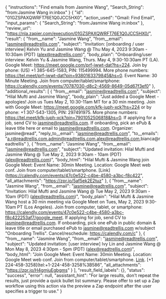{
  "instructions": "Find emails from Jasmine Wang",
  "Search_String": "from:Jasmine Wang in:inbox"
}
{
  "id": "01GZSPAXQWRFT76E1Q0JCC5HX0",
  "action_used": "Gmail: Find Email",
  "input_params": {
    "Search_String": "from:Jasmine Wang in:inbox"
  },
  "review_url": "https://nla.zapier.com/execution/01GZSPAXQWRFT76E1Q0JCC5HX0/",
  "result": {
    "from__name": "Jasmine Wang",
    "from__email": "jasmine@readtrellis.com",
    "subject": "Invitation: [onboarding / user interview] Kelvin Yu and Jasmine Wang @ Thu May 4, 2023 9:30am - 10:30am (PDT) (alex@readtrellis.com)",
    "body_plain": "Onboarding/user interview: Kelvin Yu & Jasmine Wang, Thurs. May 4, 9:30-10:30am PT (LA). Google Meet: https://meet.google.com/prf-iwwt-dat?hs=224. Join by phone: (US) +1 385-645-1583, PIN: 115499994. More phone numbers: https://tel.meet/prf-iwwt-dat?pin=9380163379845&hs=0. Event Name: 30 Minute Meeting. Join from computer/tablet/smartphone: https://calendly.com/events/70787030-d8c2-4569-8649-05d67f3ef0"
  },
  "additional_results": [
    {
      "from__email": "jasmine@readtrellis.com",
      "subject": "Hilal Mufti and Jasmine Wang",
      "body_plain": "Just added a Google Meet - apologies! Join us Tues May 2, 10:30-11am MT for a 30 min meeting. Join with Google Meet: https://meet.google.com/kfk-iuph-xck?hs=224 or by phone: +1 307-543-1305, PIN: 297491975. More phone numbers: https://tel.meet/kfk-iuph-xck?pin=7901052506818&hs=0. If applying for a job, send CV to jasmine@readtrellis.com. If onboarding, pick an ePub & leave title here or email to jasmine@readtrellis.com. Organizer: jasmine@read",
      "reply_to__email": "jasmine@readtrellis.com",
      "to__emails": "a.r@readtrellis.com,admin@readtrellis.com,alex@readtrellis.com,bianca@readtrellis"
    },
    {
      "from__name": "Jasmine Wang",
      "from__email": "jasmine@readtrellis.com",
      "subject": "Updated invitation: Hilal Mufti and Jasmine Wang @ Tue May 2, 2023 9:30am - 10am (PDT) (alex@readtrellis.com)",
      "body_html": "Hilal Mufti & Jasmine Wang join Google Meet: Event Name: 30min Meeting. Location: Google Meet web conf. Join from computer/tablet/smartphone. [Link](https://calendly.com/events/47c0e522-c4be-4580-a3bc-f8c422",
      "all_attachments": "https://zpr.io/5af5ek2E2tuz"
    },
    {
      "from__name": "Jasmine Wang",
      "from__email": "jasmine@readtrellis.com",
      "subject": "Invitation: Hilal Mufti and Jasmine Wang @ Tue May 2, 2023 9:30am - 10am (PDT) (alex@readtrellis.com)",
      "body_plain": "Hilal Mufti & Jasmine Wang host a 30 min meeting via Google Meet on Tues, May 2, 2023 9:30-10am PT (Los Angeles). Join from computer, tablet, or smartphone: https://calendly.com/events/47c0e522-c4be-4580-a3bc-f8c422253af7/google_meet. If applying for job, send CV to jasmine@readtrellis.com. If onboarding, pick one ePub in public domain & leave title or email purchased ePub to jasmine@readtrellis.com w/subject \"Onboarding Trellis\". Cancel/reschedule: https://calendly.com/c"
    },
    {
      "from__name": "Jasmine Wang",
      "from__email": "jasmine@readtrellis.com",
      "subject": "Updated invitation: [user interview] Ivy Lin and Jasmine Wang @ Mon May 8, 2023 4:30pm - 5pm (PDT) (alex@readtrellis.com)",
      "body_html": "Join Google Meet: Event Name: 30min Meeting. Location: Google Meet web conf. Join from computer/tablet/smartphone. [Link](https://meet.google.com/kop-qffu-wyz?hs=224). [+1 224-458-3258](tel:+1-224-458-3258%3B586",
      "all_attachments": "https://zpr.io/H4gmjuEgbgms"
    }
  ],
  "result_field_labels": {},
  "status": "success",
  "error": null,
  "assistant_hint": "For large results, don't repeat the results, just provide a quick bullet list summary. Please offer to set up a Zap workflow using this action via the preview a Zap endpoint after the user specifies a trigger to use."
}
